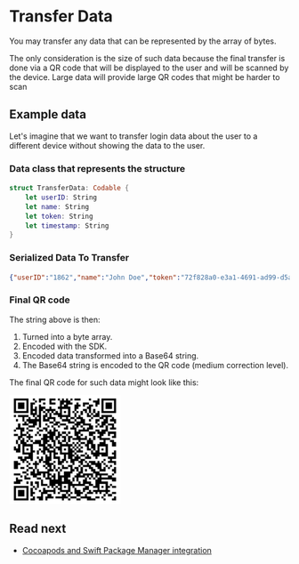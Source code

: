 # Transfer Data

You may transfer any data that can be represented by the array of bytes.

<!-- begin box info -->
The only consideration is the size of such data because the final transfer is done via a QR code that will be displayed to the user and will be scanned by the device. Large data will provide large QR codes that might be harder to scan
<!-- end -->

## Example data

Let's imagine that we want to transfer login data about the user to a different device without showing the data to the user.

### Data class that represents the structure

```swift
struct TransferData: Codable {
    let userID: String
    let name: String
    let token: String
    let timestamp: String
}
```

### Serialized Data To Transfer

```json
{"userID":"1862","name":"John Doe","token":"72f828a0-e3a1-4691-ad99-d5a401bf5d5d","timestamp":1706534397}
```

### Final QR code

The string above is then:

1. Turned into a byte array.
2. Encoded with the SDK.
3. Encoded data transformed into a Base64 string.
4. The Base64 string is encoded to the QR code (medium correction level).

The final QR code for such data might look like this:

<p align="left"><img src="res/qr.jpg" alt="Final transfer QR code sample" width="200" /></p>

## Read next

- [Cocoapods and Swift Package Manager integration](Integration.md)
